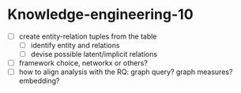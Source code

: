 # Knowledge-engineering-10

- [ ] create entity-relation tuples from the table
  - [ ] identify entity and relations
  - [ ] devise possible latent/implicit relations
- [ ] framework choice, networkx or others?
- [ ] how to align analysis with the RQ: graph query? graph measures? embedding?